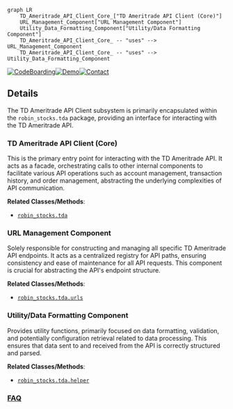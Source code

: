```mermaid
graph LR
    TD_Ameritrade_API_Client_Core_["TD Ameritrade API Client (Core)"]
    URL_Management_Component["URL Management Component"]
    Utility_Data_Formatting_Component["Utility/Data Formatting Component"]
    TD_Ameritrade_API_Client_Core_ -- "uses" --> URL_Management_Component
    TD_Ameritrade_API_Client_Core_ -- "uses" --> Utility_Data_Formatting_Component
```

[![CodeBoarding](https://img.shields.io/badge/Generated%20by-CodeBoarding-9cf?style=flat-square)](https://github.com/CodeBoarding/GeneratedOnBoardings)[![Demo](https://img.shields.io/badge/Try%20our-Demo-blue?style=flat-square)](https://www.codeboarding.org/demo)[![Contact](https://img.shields.io/badge/Contact%20us%20-%20contact@codeboarding.org-lightgrey?style=flat-square)](mailto:contact@codeboarding.org)

## Details

The TD Ameritrade API Client subsystem is primarily encapsulated within the `robin_stocks.tda` package, providing an interface for interacting with the TD Ameritrade API.

### TD Ameritrade API Client (Core)
This is the primary entry point for interacting with the TD Ameritrade API. It acts as a facade, orchestrating calls to other internal components to facilitate various API operations such as account management, transaction history, and order management, abstracting the underlying complexities of API communication.


**Related Classes/Methods**:

- <a href="https://github.com/jmfernandes/robin_stocks/blob/master/robin_stocks/tda/__init__.py" target="_blank" rel="noopener noreferrer">`robin_stocks.tda`</a>


### URL Management Component
Solely responsible for constructing and managing all specific TD Ameritrade API endpoints. It acts as a centralized registry for API paths, ensuring consistency and ease of maintenance for all API requests. This component is crucial for abstracting the API's endpoint structure.


**Related Classes/Methods**:

- <a href="https://github.com/jmfernandes/robin_stocks/blob/master/robin_stocks/tda/urls.py" target="_blank" rel="noopener noreferrer">`robin_stocks.tda.urls`</a>


### Utility/Data Formatting Component
Provides utility functions, primarily focused on data formatting, validation, and potentially configuration retrieval related to data processing. This ensures that data sent to and received from the API is correctly structured and parsed.


**Related Classes/Methods**:

- <a href="https://github.com/jmfernandes/robin_stocks/blob/master/robin_stocks/tda/helper.py" target="_blank" rel="noopener noreferrer">`robin_stocks.tda.helper`</a>




### [FAQ](https://github.com/CodeBoarding/GeneratedOnBoardings/tree/main?tab=readme-ov-file#faq)